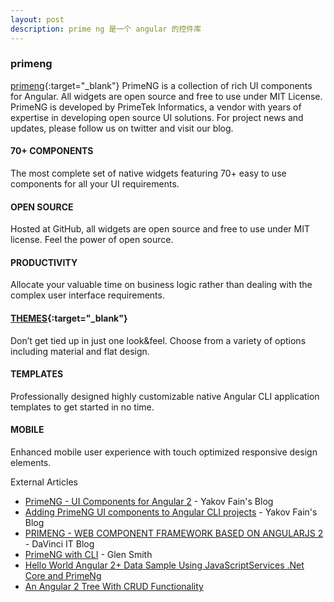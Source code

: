 ```yaml
---
layout: post
description: prime ng 是一个 angular 的控件库
---
```


### primeng

[primeng](https://www.primefaces.org/primeng/#/){:target="_blank"}
PrimeNG is a collection of rich UI components for Angular. All widgets are open source and free to use under MIT License. PrimeNG is developed by PrimeTek Informatics, a vendor with years of expertise in developing open source UI solutions. For project news and updates, please follow us on twitter and visit our blog.

#### 70+ COMPONENTS
The most complete set of native widgets featuring 70+ easy to use components for all your UI requirements.

#### OPEN SOURCE
Hosted at GitHub, all widgets are open source and free to use under MIT license. Feel the power of open source.

#### PRODUCTIVITY
Allocate your valuable time on business logic rather than dealing with the complex user interface requirements.

#### [THEMES](https://www.primefaces.org/primeng/#/theming){:target="_blank"}
Don’t get tied up in just one look&feel. Choose from a variety of options including material and flat design.

#### TEMPLATES
Professionally designed highly customizable native Angular CLI application templates to get started in no time.

#### MOBILE
Enhanced mobile user experience with touch optimized responsive design elements.

External Articles
* [PrimeNG - UI Components for Angular 2](https://yakovfain.com/2016/10/06/primeng-ui-components-for-angular-2/) - Yakov Fain's Blog
* [Adding PrimeNG UI components to Angular CLI projects](https://yakovfain.com/2016/10/28/adding-primeng-ui-components-to-angular-cli-project/) - Yakov Fain's Blog
* [PRIMENG - WEB COMPONENT FRAMEWORK BASED ON ANGULARJS 2](https://www.primefaces.org/primeng/#/setup) - DaVinci IT Blog
* [PrimeNG with CLI](http://blogs.bytecode.com.au/glen/2016/10/27/primeng-with-angular-cli.html) - Glen Smith
* [Hello World Angular 2+ Data Sample Using JavaScriptServices .Net Core and PrimeNg](http://lightswitchhelpwebsite.com/Blog/tabid/61/EntryId/3304/Hello-World-Angular-2-Data-Sample-Using-JavaScriptServices-Net-Core-and-PrimeNg.aspx)
* [An Angular 2 Tree With CRUD Functionality](http://lightswitchhelpwebsite.com/Blog/tabid/61/EntryId/3298/An-Angular-2-Tree-With-CRUD-Functionality.aspx)
